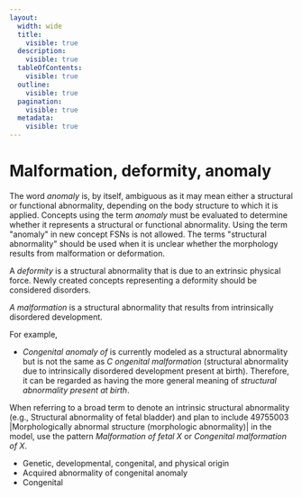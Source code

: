 ```yaml
---
layout:
  width: wide
  title:
    visible: true
  description:
    visible: true
  tableOfContents:
    visible: true
  outline:
    visible: true
  pagination:
    visible: true
  metadata:
    visible: true
---
```


# Malformation, deformity, anomaly

The word  _anomaly_ is, by itself, ambiguous as it may mean either a structural or functional abnormality, depending on the body structure to which it is applied. Concepts using the term  _anomaly_ must be evaluated to determine whether it represents a structural or functional abnormality. Using the term "anomaly" in new concept FSNs is not allowed. The terms "structural abnormality" should be used when it is unclear whether the morphology results from malformation or deformation. 

A  _deformity_ is a structural abnormality that is due to an extrinsic physical force. Newly created concepts representing a deformity should be considered disorders. 

 _A malformation_ is a structural abnormality that results from intrinsically disordered development. 

For example,

* _Congenital anomaly of <body structure>_ is currently modeled as a structural abnormality but is not the same as _C_ _ongenital malformation_ (structural abnormality due to intrinsically disordered development present at birth). Therefore, it can be regarded as having the more general meaning of  _structural abnormality present at birth_.

When referring to a broad term to denote an intrinsic structural abnormality (e.g., Structural abnormality of fetal bladder) and plan to include 49755003 |Morphologically abnormal structure (morphologic abnormality)| in the model, use the pattern _Malformation of fetal X_ or _Congenital malformation of X_.

  * Genetic, developmental, congenital, and physical origin
  * Acquired abnormality of congenital anomaly
  * Congenital

